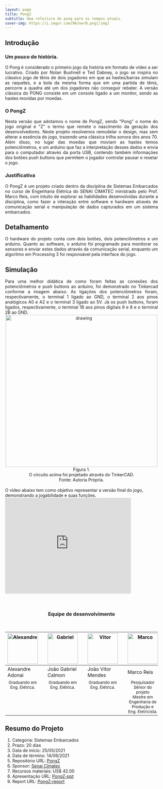 ```yaml
---
layout: page
title: PongZ
subtitle: Uma releitura do pong para os tempos atuais.
cover-img: https://i.imgur.com/9AJowrB.png[/img]
---
```


## Introdução

### Um pouco de história.
<div style="text-align: justify"> 
O Pong é considerado o primeiro jogo da história em formato de vídeo a ser lucrativo. Criado por  Nolan Bushnell e Ted Dabney, o jogo se inspira no clássico jogo de tênis de dois jogadores em que as hastes/barras simulam as raquetes, e a bola da mesma forma que em uma partida de tênis, percorre a quadra até um dos jogadores não conseguir rebater. A versão clássica do PONG consiste em um console ligado a um monitor, sendo as hastes movidas por moedas.
</div>

### O PongZ
<div style="text-align: justify"> 
Nesta versão que adotamos o nome de PongZ, sendo "Pong" o nome do jogo original e "Z" o termo que remete o nascimento da geração dos desenvolvedores. Neste projeto resolvemos remodelar o design, mas sem alterar a essência do jogo, trazendo uma clássica trilha sonora dos anos 70. Além disso, no lugar das moedas que moviam as hastes temos potenciômetros, e um arduino que faz a interpretação desses dados e envia para o computador através da porta USB, contendo também informações dos botões push buttons que permitem o jogador controlar pausar e resetar o jogo.
</div>

### Justificativa
<div style="text-align: justify"> 
O PongZ é um projeto criado dentro da disciplina de Sistemas Embarcados no curso de Engenharia Elétrica do SENAI CIMATEC ministrado pelo Prof. Marco Reis, com intuito de explorar as habilidades desenvolvidas durante a disciplina, como fazer a interação entre software e hardware através de comunicação serial e manipulação de dados capturados em um sistema embarcados.
</div>

## Detalhamento
<div style="text-align: justify"> 
O hardware do projeto conta com dois botões, dois potenciômetros e um arduino. Quanto ao software, o arduino foi programado para monitorar os sensores e enviar estes dados através da comunicação serial, enquanto um algoritmo em Processing 3 foi responsável pela interface do jogo.
</div>

## Simulação
<div style="text-align: justify"> 
Para uma melhor didática de como foram feitas as conexões dos potenciômetros e push buttons ao arduino, foi demonstrado no Tinkercad conforme a imagem abaixo. As ligações dos potenciômetros foram, respectivamente, o terminal 1 ligado ao GND, o terminal 2 aos pinos analógicos A0 e A2 e o terminal 3 ligado ao 5V. Já os push buttons, foram ligados, respectivamente, o terminal 1B aos pinos digitais 9 e 8 e o terminal 2B ao GND.
</div>


<div style="text-align: center"> 
<img src="https://i.imgur.com/3AbOHrB.png[/img]" alt="drawing" width="500"/>
</div>

<div style="text-align: center"> 
Figura 1. <br/>
O circuito acima foi projetado através do TinkerCAD.<br/>
Fonte: Autoria Própria.</div>
<br/>
O vídeo abaixo tem como objetivo representar a versão final do jogo, demonstrando a jogabilidade e suas funções.

<div class="embed-responsive embed-responsive-16by9">

<iframe width="415" height="315" src="https://www.youtube.com/embed/Yl8Gpslcpxw" title="YouTube video player" frameborder="0" allow="accelerometer; autoplay; clipboard-write; encrypted-media; gyroscope; picture-in-picture" allowfullscreen></iframe>

</div>

<br/>
<br/>

<center><h3 class="post-title">Equipe de desenvolvimento</h3><br/></center>
<div class="row">
  <div class=" col-xl-auto offset-xl-0 col-lg-4 offset-lg-0">
    <table class="table-borderless highlight">
      <thead>
        <tr>
          <th><center><img src="{{ 'assets/img/people/alexandreadonai-1.png' | relative_url }}" width="100" alt="Alexandre" class="img-fluid rounded-circle" /></center></th>
          <th></th>
          <th><center><img src="{{ 'assets/img/people/gabrielcalmon-1.png' | relative_url }}" width="100" alt="Gabriel" class="img-fluid rounded-circle" /></center></th>
          <th></th>
          <th><center><img src="{{ 'assets/img/people/vitormendes-1.png' | relative_url }}" width="100" alt="Vitor" class="img-fluid rounded-circle" /></center></th>
          <th></th>
          <th><center><img src="{{ 'assets/img/people/marcoreis8b&w-1.png' | relative_url }}" width="100" alt="Marco" class="img-fluid rounded-circle" /></center></th>
          <th></th>
        </tr>
      </thead>
      <tbody>
        <tr class="font-weight-bolder" style="text-align: center margin-top: 0">
         <td width="25.00%">Alexandre Adonai</td>
          <td></td>
          <td width="25.00%">João Gabriel Calmon</td>
          <td></td>
          <td width="25.00%">João Vítor Mendes</td>
          <td></td>
          <td width="25.00%">Marco Reis</td>
        </tr>
        <tr style="text-align: center" >
          <td style="vertical-align: top"><small>Graduando em Eng. Elétrica.</small></td>
          <td></td>
          <td style="vertical-align: top"><small>Graduando em Eng. Elétrica.</small></td>
          <td></td>
          <td style="vertical-align: top"><small>Graduando em Eng. Elétrica.</small></td>
          <td></td>
          <td style="vertical-align: top"><small>Pesquisador Sênior do projeto <br>Mestre em Engenharia de Produção e Eng. Eletricista.</small></td>
        </tr>
      </tbody>
    </table>
  </div>
</div>

## Resumo do Projeto

1. Categoria: Sistemas Embarcados
2. Prazo: 20 dias
3. Data de início: 25/05/2021
4. Data de término: 14/06/2021
5. Repositório URL: [PongZ](https://github.com/GabrielCalmon/Desafio_Pong_2021-1)
6. Sponsor: [Senai Cimatec](http://www.senaicimatec.com.br/)
7. Recursos materiais: US$ 42.00
8. Apresentação URL: [PongZ-ppt](https://drive.google.com/drive/folders/188Juz5FEUqrq5PzuuWtxbnuLv0CRaUem?usp=sharing) 
9. Report URL: [PongZ-report](https://drive.google.com/drive/folders/188Juz5FEUqrq5PzuuWtxbnuLv0CRaUem?usp=sharing) 
